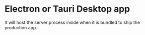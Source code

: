 # Electron or Tauri Desktop app

It will host the server process inside when it is bundled to ship the production app.